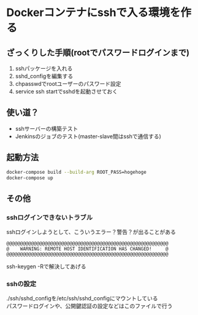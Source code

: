 # Dockerコンテナにsshで入る環境を作る
## ざっくりした手順(rootでパスワードログインまで)
1. sshパッケージを入れる
2. sshd_configを編集する
3. chpasswdでrootユーザーのパスワード設定
4. service ssh startでsshdを起動させておく

## 使い道？
- sshサーバーの構築テスト
- Jenkinsのジョブのテスト(master-slave間はsshで通信する)

## 起動方法
~~~bash
docker-compose build --build-arg ROOT_PASS=hogehoge
docker-compose up
~~~

## その他
### sshログインできないトラブル
sshログインしようとして、こういうエラー？警告？が出ることがある
~~~
@@@@@@@@@@@@@@@@@@@@@@@@@@@@@@@@@@@@@@@@@@@@@@@@@@@@@@@@@@@
@    WARNING: REMOTE HOST IDENTIFICATION HAS CHANGED!     @
@@@@@@@@@@@@@@@@@@@@@@@@@@@@@@@@@@@@@@@@@@@@@@@@@@@@@@@@@@@   
~~~

ssh-keygen -Rで解決してあげる

### sshの設定
./ssh/sshd_configを/etc/ssh/sshd_configにマウントしている  
パスワードログインや、公開鍵認証の設定などはこのファイルで行う  
